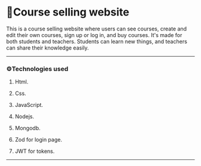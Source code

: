 # 📝Course selling website

This is a course selling website where users can see courses, create and edit their own courses, sign up or log in, and buy courses. It's made for both students and teachers. Students can learn new things, and
teachers can share their knowledge easily.

 <hr>
<h3> ⚙️Technologies used </h3>

1. Html.

2. Css.

3. JavaScript.

4. Nodejs.

5. Mongodb.

6. Zod for login page.

7. JWT for tokens.
<hr>
